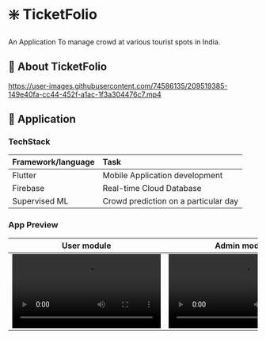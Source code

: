 # :sparkle: TicketFolio
An Application To manage crowd at various tourist spots in India.

## :monocle_face: About TicketFolio



https://user-images.githubusercontent.com/74586135/209519385-149e40fa-cc44-452f-a1ac-1f3a304476c7.mp4


## :iphone: Application

### TechStack 
|   Framework/language   | Task | 
| :------------- | :------------- | 
| Flutter         | Mobile Application development      |
| Firebase          | Real-time Cloud Database     |
| Supervised ML | Crowd prediction on a particular day |


### App Preview
| User module | Admin module | Ticket Checker Module |
| :-------------: | :-------------: | :-------------: | 
| <video src="https://user-images.githubusercontent.com/74586135/209518268-a0a7dd51-7b94-47fe-8260-11afd8f2f07d.mp4" > | <video src="https://user-images.githubusercontent.com/74586135/209518358-662e4656-a4e2-4b95-bbd7-3df9b241135b.mp4"> | <video src="https://user-images.githubusercontent.com/74586135/209518437-347f6c24-7d2f-497b-b5aa-aaa0e71e6e1e.mp4"> |




